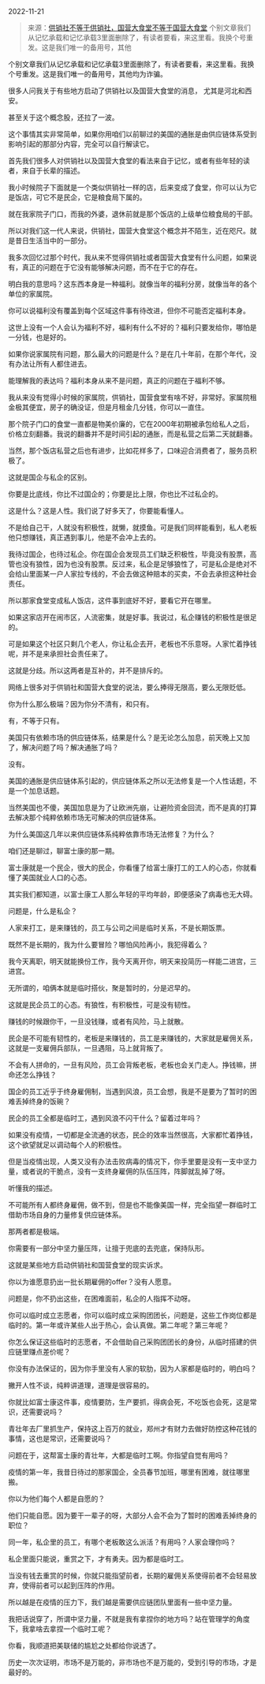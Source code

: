 2022-11-21

> 来源：[供销社不等于供销社，国营大食堂不等于国营大食堂](http://mp.weixin.qq.com/s?__biz=Mzg4MTg2MzU3Mg==&mid=2247483719&idx=6&sn=84c7d58db01c6f1017d842529928102f&chksm=cf5e3fbcf829b6aa91543a55614628c5b4c4e0b7addb675bccddc5339e5f34b1f61bfda59587&scene=27#wechat_redirect)
> 个别文章我们从记忆承载和记忆承载3里面删除了，有读者要看，来这里看。我换个号重发。这是我们唯一的备用号，其他

个别文章我们从记忆承载和记忆承载3里面删除了，有读者要看，来这里看。我换个号重发。这是我们唯一的备用号，其他均为诈骗。  

很多人问我关于有些地方启动了供销社以及国营大食堂的消息， 尤其是河北和西安。

甚至关于这个概念股，还拉了一波。

这个事情其实非常简单，如果你用咱们以前聊过的美国的通胀是由供应链体系受到影响引起的那部分内容，完全可以自行解读它。

首先我们很多人对供销社以及国营大食堂的看法来自于记忆，或者有些年轻的读者，来自于长辈的描述。

我小时候院子下面就是一个类似供销社一样的店，后来变成了食堂，你可以认为它是饭店，可它不是民企，它是粮食局下属的。

就在我家院子门口，而我的外婆，退休前就是那个饭店的上级单位粮食局的干部。

所以对我们这一代人来说，供销社，国营大食堂这个概念并不陌生，近在咫尺。就是昔日生活当中的一部分。

我多次回忆过那个时代，我从来不觉得供销社或者国营大食堂有什么问题，如果说有，真正的问题在于它没有能够解决问题，而不在于它的存在。

明白我的意思吗？这东西本身是一种福利。就像当年的福利分房，就像当年的各个单位的家属院。

你可以说福利没有覆盖到每个区域这件事有待改进，但你不可能否定福利本身。

这世上没有一个人会认为福利不好，福利有什么不好的？福利只要发给你，哪怕是一分钱，也是好的。

如果你说家属院有问题，那么最大的问题是什么？是在几十年前，在那个年代，没有办法让所有人都住进去。

能理解我的表达吗？福利本身从来不是问题，真正的问题在于福利不够。

我从来没有觉得小时候的家属院，供销社，国营食堂有啥不好，非常好。家属院租金极其便宜，房子的确没证，但是月租金几分钱，你可以一直住。

那个院子门口的食堂一直都是物美价廉的，它在2000年初期被承包给私人之后，价格立刻翻番。我说的翻番并不是时间引起的通胀，而是私营之后第二天就翻番。

当然，那个饭店私营之后也有进步，比如花样多了，口味迎合消费者了，服务员积极了。

这就是国企与私企的区别。

你要是比底线，你比不过国企的；你要是比上限，你也比不过私企的。

这是什么？这是人性。我们说了好多天了，你要能看懂人。

不是给自己干，人就没有积极性，就懒，就摸鱼。可是我们同样能看到，私人老板他只想赚钱，真正遇到事儿，他是不会冲上去的。

我待过国企，也待过私企。你在国企会发现员工们缺乏积极性，毕竟没有股票，高管也没有狼性，因为也没有股票。反过来，私企是足够狼性了，可是私企是绝对不会给山里面某一户人家拉专线的，不会去做这种赔本的买卖，不会去承担这种社会责任。

所以那家食堂变成私人饭店，这件事到底好不好，要看它开在哪里。

如果这家店开在闹市区，人流密集，就是好事。我说过，私企赚钱的积极性是很足的。

可是如果这个社区只剩几个老人，你让私企去开，老板也不乐意呀。人家忙着挣钱呢，并不是来承担社会责任来了。

这就是分歧。所以这两者是互补的，并不是排斥的。

网络上很多对于供销社和国营大食堂的说法，要么捧得无限高，要么无限贬低。

你为什么那么极端？因为你分不清有，和只有。

有，不等于只有。

美国只有依赖市场的供应链体系，结果是什么？是无论怎么加息，前天晚上又加了，解决问题了吗？解决通胀了吗？

没有。

美国的通胀是供应链体系引起的，供应链体系之所以无法修复是一个人性话题，不是一个加息话题。

当然美国也不傻，美国加息是为了让欧洲先崩，让避险资金回流，而不是真的打算去解决那个纯粹依赖市场无可解决的供应链体系。

为什么美国这几年以来供应链体系纯粹依靠市场无法修复？为什么？

咱们还是聊过，聊富士康的那一期。

富士康就是一个民企，很大的民企，你看懂了给富士康打工的工人的心态，你就看懂了美国就业人口的心态。

其实我们都知道，以富士康工人那么年轻的平均年龄，即便感染了病毒也无大碍。

问题是，什么是私企？

人家来打工，是来赚钱的，员工与公司之间是临时关系，不是长期饭票。

既然不是长期的，我为什么要冒险？哪怕风险再小，我犯得着么？

我今天离职，明天就能换份工作，我今天离开你，明天来投简历一样能二进宫，三进宫。

无所谓的，咱俩本就是临时搭伙，聚是暂时的，分是迟早的。

这就是民企员工的心态。有狼性，有积极性，可是没有韧性。

赚钱的时候跟你干，一旦没钱赚，或者有风险，马上就散。

民企是不可能有韧性的，老板是来赚钱的，员工是来赚钱的，大家就是雇佣关系，这就是一支雇佣兵部队，一旦遇阻，马上就背叛了。

不会有人拼命的，一旦有风险，员工会背叛老板，老板也会关门走人。挣钱嘛，拼命还怎么挣钱？

国企的员工近乎于终身雇佣制，当遇到风浪，员工会想，我是不是要为了暂时的困难丢掉终身的饭碗？

民企的员工全都是临时工，遇到风浪不闪干什么？留着过年吗？

如果没有疫情，一切都是全流通的状态，民企的效率当然很高，大家都忙着挣钱，这个欲望就足以调动每个人的积极性。

但是当疫情出现，人类又没有办法击败病毒的情况下，你手里要是没有一支中坚力量，或者说的干脆点，没有一支终身雇佣的队伍压阵，阵脚就乱掉了呀。

听懂我的描述。

不可能所有人都终身雇佣，做不到，但是也不能像美国一样，完全指望一群临时工借助市场自身的力量修复供应链体系。

那两者都是极端。

你需要有一部分中坚力量压阵，让擅于兜底的去兜底，保持队形。

这就是某些地方启动供销社和国营食堂的现实诉求。

你以为谁愿意扔出一批长期雇佣的offer？没有人愿意。

问题是，你不扔出这些，在困难面前，私企的人指挥不动呀。

你可以临时成立志愿者，你可以临时成立采购团团长，问题是，这些工作岗位都是临时的。第一年或许某些人出于热心，会认真做。第二年呢？第三年呢？

你怎么保证这些临时的志愿者，不会借助自己采购团团长的身份，从临时搭建的供应链里赚点差价呢？

你没有办法保证的，因为你手里没有人家的软肋，因为人家都是临时的，明白吗？

撇开人性不谈，纯粹讲道理，道理是很容易的。

你就比如富士康这件事，疫情要防，生产要抓，得病会死，不吃饭也会死，这是常识，还需要说吗？

青壮年去厂里抓生产，保持这上百万的就业，郑州才有财力去做好防控这种花钱的事情，这也是常识，还需要说吗？

问题在于，这帮富士康的青壮年，大都是临时工啊。你指望自觉有用吗？

疫情的第一年，我昔日待过的那家国企，全员春节加班，哪里有困难，就往哪里搬。

你以为他们每个人都是自愿的？

他们只能自愿。因为要干一辈子的呀，大部分人会不会为了暂时的困难丢掉终身的职位？

同一年，私企里的员工，有哪个老板敢这么派活？有用吗？人家会理你吗？

私企里面只能说，重赏之下，才有勇夫。因为都是临时工。

当没有钱去重赏的时候，你就只能指望前者，长期的雇佣关系使得前者不会轻易放弃，使得前者可以起到压阵的作用。

所以越是在疫情的压力下，我们越是需要供应链团队里面有一些中坚力量。

我把话说穿了，所谓中坚力量，不就是我有拿捏你的地方吗？站在管理学的角度下，我拿啥去拿捏一个临时工呢？

你看，我顺道把美联储的尴尬之处都给你说透了。

历史一次次证明，市场不是万能的，非市场也不是万能的，受到引导的市场，才是最好的。

